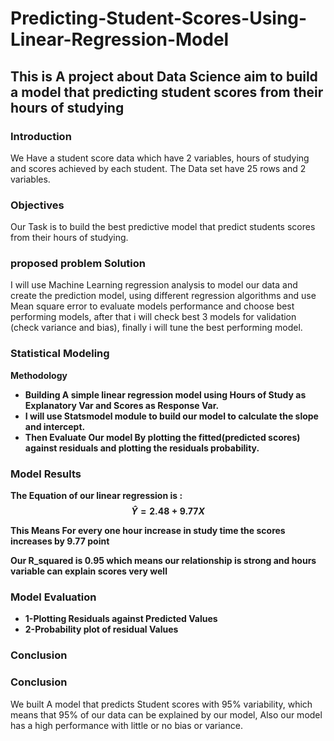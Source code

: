 # Predicting-Student-Scores-Using-Linear-Regression-Model


## This is A project about Data Science aim to build a model that predicting student scores from their hours of studying

### Introduction

We Have a student score data which have 2 variables, hours of studying and scores achieved by each student.
The Data set have 25 rows and 2 variables.

### Objectives

Our Task is to build the best predictive model that predict students scores from their hours of studying.

### proposed problem Solution

I will use Machine Learning regression analysis to model our data and create the prediction model, using different regression algorithms and use Mean square error to evaluate models performance and choose best performing models, after that i will check best 3 models for validation (check variance and bias), finally i will tune the best performing model.

### Statistical Modeling

**Methodology**

* **Building A simple linear regression model using Hours of Study as Explanatory Var and Scores as Response Var.**
* **I will use Statsmodel module to build our model to calculate the slope and intercept.**
* **Then Evaluate Our model By plotting the fitted(predicted scores) against residuals and plotting the residuals probability.**

### Model Results

**The Equation of our linear regression is : $$\hat{Y} = 2.48 + 9.77 X$$**

**This Means For every one hour increase in study time the scores increases by 9.77 point**

**Our R_squared is 0.95 which means our relationship is strong and hours variable can explain scores very well**

### Model Evaluation

* **1-Plotting Residuals against Predicted Values**
* **2-Probability plot of residual Values**

### Conclusion

### Conclusion

We built A model that predicts Student scores with 95% variability, which means that 95% of our data can be explained by our model, Also our model has a high performance with little or no bias or variance.

